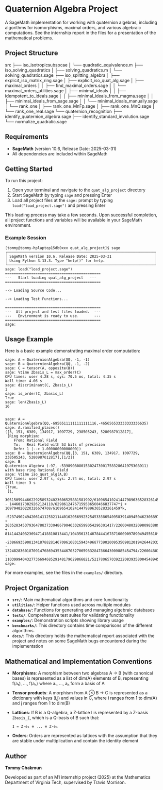 # Quaternion Algebra Project

A SageMath implementation for working with quaternion algebras, including algorithms for isomorphisms, maximal orders, and various algebraic computations. See the internship report in the files for a presentation of the mathematical problems.

## Project Structure

src
├── iso_isotropicsubspcae
│   └── quadratic_equivalence.m
├── iso_solving_quadratics
│   ├── solving_quadratics.m
│   └── solving_quadratics.sage
├── iso_splitting_algebra
│   ├── explicit_iso_matrix_ring.sage
│   ├── explicit_iso_quat_alg.sage
│   ├── maximal_orders
│   │   ├── find_maximal_orders.sage
│   │   └── maximal_orders_utilities.sage
│   ├── minimal_ideals
│   │   ├── idempotent_to_ideals.sage
│   │   ├── minimal_ideals_from_magma.sage
│   │   ├── minimal_ideals_from_sage.sage
│   │   └── minimal_ideals_manually.sage
│   └── rank_one
│       ├── rank_one_MnFp.sage
│       ├── rank_one_MnQ.sage
│       └── rank_one_real.sage
└── quaternion_recognition
    ├── identify_quaternion_algebra.sage
    ├── identify_standard_involution.sage
    └── normalize_quadratic.sage

## Requirements

- **SageMath** (version 10.6, Release Date: 2025-03-31)
- All dependencies are included within SageMath

## Getting Started

To run this project:

1. Open your terminal and navigate to the `quat_alg_project` directory
2. Start SageMath by typing `sage` and pressing Enter
3. Load all project files at the `sage:` prompt by typing `load("load_project.sage")` and pressing Enter

This loading process may take a few seconds. Upon successful completion, all project functions and variables will be available in your SageMath environment.

### Example Session

```
[tommy@tommy-hplaptop15db0xxx quat_alg_project]$ sage
┌────────────────────────────────────────────────────────────────────┐
│ SageMath version 10.6, Release Date: 2025-03-31                    │
│ Using Python 3.13.3. Type "help()" for help.                       │
└────────────────────────────────────────────────────────────────────┘
sage: load("load_project.sage")
============================================
---   Start loading quat_alg_project   ---
============================================

--> Loading Source Code...

--> Loading Test Functions...

============================================
---  All project and test files loaded.  ---
---   Environment is ready to use.       ---
============================================
sage: 
```

## Usage Example

Here is a basic example demonstrating maximal order computation:

```sage
sage: A = QuaternionAlgebra(QQ, -1, -1)
sage: B = QuaternionAlgebra(QQ, -1, -2)
sage: C = tensor(A, opposite(B))
sage: %time Zbasis_L = max_order(C)
CPU times: user 4.28 s, sys: 70.5 ms, total: 4.35 s
Wall time: 4.06 s
sage: discriminant(C, Zbasis_L)
1
sage: is_order(C, Zbasis_L)
True
sage: len(Zbasis_L)
16


sage: A = QuaternionAlgebra(QQ,-69565111111111111116,-465656533333333336635)
sage: A.ramified_places()
([3, 151, 6389, 134917, 1097729, 238505243, 5280987012817],
 [Ring morphism:
    From: Rational Field
    To:   Real Field with 53 bits of precision
    Defn: 1 |--> 1.00000000000000])
sage: B = QuaternionAlgebra(QQ,[3, 151, 6389, 134917, 1097729, 238505243, 5280987012817],[1/2])
sage: B
Quaternion Algebra (-97, -539890808015802473001758328641975308911) with base ring Rational Field
sage: %time iso_quat_alg(A,B)
CPU times: user 2.97 s, sys: 2.74 ms, total: 2.97 s
Wall time: 3 s
(True,
 [1,
  3051505944662292589324023606525881581992/6109654102414479896365283261459*i - 14460173029262124110/62986124767159586560466837747*j + 109794820220326674708/6109654102414479896365283261459*k,
  -52374902494206141125821144016205699232545333865409583914094504623068977/43844931822703108744970588984500902943970259414258312936269794*i + 28352834537936478837330486790463326599054296301417/226004803209809838891600974146911870845207522753908829568401*j + 81414424032369471418810813441/1043561314078444167871600909789049455618*k,
  -238669359081341878828146709616831594349687739020095350981201942644203269418757063/21922465911351554372485294492250451471985129707129156468134897*i - 1324828360187091476869435344670327065963284786643000885454794/226004803209809838891600974146911870845207522753908829568401*j - 110399940432773669468529148179629866821/521780657039222083935800454894524727809*k])
sage: 
```

For more examples, see the files in the `examples/` directory.

## Project Organization

- **`src/`**: Main mathematical algorithms and core functionality
- **`utilities/`**: Helper functions used across multiple modules
- **`database/`**: Functions for generating and managing algebraic databases
- **`tests/`**: Comprehensive test suites for validating functionality
- **`examples/`**: Demonstration scripts showing library usage
- **`benchmarks/`**: This directory contains time comparisons of the different algorithms.
- **`docs/`**: This directory holds the mathematical report associated with the project and notes on some SageMath bugs encountered during the implementation

## Mathematical and Implementation Conventions

- **Morphisms**: A morphism between two algebras A → B (with canonical bases) is represented as a list of dim(A) elements of B, representing f(a₁), ..., f(aₙ) where a₁, ..., aₙ form a basis of A
  
- **Tensor products**: A morphism from A ⊗ B → C is represented as a dictionary with keys (i,j) and values in C, where i ranges from 1 to dim(A) and j ranges from 1 to dim(B)

- **Lattices**: If B is a Q-algebra, a Z-lattice I is represented by a Z-basis `Zbasis_I`, which is a Q-basis of B such that:
  ```
  I = Z·e₁ ⊕ ... ⊕ Z·eₙ
  ```

- **Orders**: Orders are represented as lattices with the assumption that they are stable under multiplication and contain the identity element


## Author

**Tommy Chakroun**

Developed as part of an M1 internship project (2025) at the Mathematics Department of Virginia Tech, supervised by Travis Morrison.